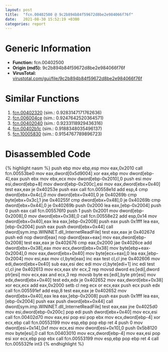 ```yaml
---
layout: post
title:  "fcn.00402500 @ 9c2b894b84f59672d8be2e984066f76f"
date:   2021-08-30 15:52:19 +0300
categories: report
---
```


# Generic Information
- **Function:** fcn.00402500
- **Origin (md5):** 9c2b894b84f59672d8be2e984066f76f
- **VirusTotal:** [virustotal.com/gui/file/9c2b894b84f59672d8be2e984066f76f][virustotal_ref]



# Similar Functions

1. [fcn.00402320][similar_1_ref] (sim.: 0.9283147171762636)
2. [fcn.006004ce][similar_2_ref] (sim.: 0.9247642520364571)
3. [fcn.00402040][similar_3_ref] (sim.: 0.9233118929436316)
4. [fcn.00402b1c][similar_4_ref] (sim.: 0.9188348035496137)
5. [fcn.10005830][similar_5_ref] (sim.: 0.9154767789896723)


# Disassembled Code

{% highlight nasm %}
push ebp
mov ebp,esp
mov eax,0x2010
call fcn.00553be0
mov eax,dword[0x5d9004]
xor eax,ebp
mov dword[ebp-4],eax
push ebx
mov ebx,ecx
mov dword[ebp-0x2010],0
push esi
mov esi,dword[ebp+8]
mov dword[ebp-0x200c],esi
mov eax,dword[ebx+0x40]
test eax,eax
je 0x40253e
push eax
call fcn.00558e1d
add esp,4
cmp dword[ebx+0x4c],0
mov dword[ebx+0x40],0
je 0x40269b
cmp byte[ebx+0x3c],1
jne 0x40255f
cmp dword[ebx+0x48],0
je 0x40269b
cmp dword[ebx+0x44],0
je 0x40269b
push 0x2000
lea eax,[ebp-0x2004]
push 0
push eax
call fcn.005576f0
push 1
push 0x2001
mov dword[ebp-0x2008],0
mov dword[ebx+0x38],0
call fcn.00558e22
add esp,0x14
mov dword[ebx+0x40],eax
lea eax,[ebp-0x2008]
push eax
push 0x1fff
lea eax,[ebp-0x2004]
push eax
push dword[ebx+0x44]
call dword[sym.imp.WININET.dll_InternetReadFile]
test eax,eax
je 0x40267d
push edi
nop dword[eax]
nop dword[eax+eax]
mov eax,dword[ebp-0x2008]
test eax,eax
je 0x402676
cmp eax,0x2000
jae 0x4026ce
add dword[ebx+0x38],eax
mov ecx,dword[ebx+0x38]
mov byte[ebp+eax-0x2004],0
mov eax,dword[ebx+0x40]
mov byte[ecx+eax],0
lea eax,[ebp-0x2004]
mov esi,eax
mov cl,byte[eax]
inc eax
test cl,cl
jne 0x402606
mov edi,dword[ebx+0x40]
sub eax,esi
dec edi
mov cl,byte[edi+1]
inc edi
test cl,cl
jne 0x402613
mov ecx,eax
shr ecx,2
rep movsd dword es:[edi],dword ptr[esi]
mov ecx,eax
and ecx,3
rep movsb byte es:[edi],byte ptr[esi]
mov edx,dword[ebx+0x40]
test edx,edx
je 0x402652
mov eax,dword[ebx+0x38]
xor ecx,ecx
add eax,0x2000
setb cl
neg ecx
or ecx,eax
push ecx
push edx
call fcn.005591ef
add esp,8
test eax,eax
je 0x402652
mov dword[ebx+0x40],eax
lea eax,[ebp-0x2008]
push eax
push 0x1fff
lea eax,[ebp-0x2004]
push eax
push dword[ebx+0x44]
call dword[sym.imp.WININET.dll_InternetReadFile]
test eax,eax
jne 0x4025d0
mov esi,dword[ebp-0x200c]
pop edi
push dword[ebx+0x40]
mov ecx,esi
call fcn.00402d70
mov eax,esi
pop esi
pop ebx
mov ecx,dword[ebp-4]
xor ecx,ebp
call fcn.00553199
mov esp,ebp
pop ebp
ret 4
push 0
mov dword[esi+0x14],0xf
mov ecx,esi
mov dword[esi+0x10],0
push 0x5b8120
mov byte[esi],0
call fcn.00403010
mov ecx,dword[ebp-4]
mov eax,esi
pop esi
xor ecx,ebp
pop ebx
call fcn.00553199
mov esp,ebp
pop ebp
ret 4
call fcn.005532fe
int3 
{% endhighlight %}


[similar_1_ref]: /report/fcn.00402320@9c2b894b84f59672d8be2e984066f76f
[similar_2_ref]: /report/fcn.006004ce@52d540e8e13e0f0bbb8946b2363a382d
[similar_3_ref]: /report/fcn.00402040@9c2b894b84f59672d8be2e984066f76f
[similar_4_ref]: /report/fcn.00402b1c@6c5b0418e4a4c57d99cda47d2717045d
[similar_5_ref]: /report/fcn.10005830@4c3818fdf32d89a09257dbc9d3e142ea
[virustotal_ref]: https://www.virustotal.com/gui/file/9c2b894b84f59672d8be2e984066f76f